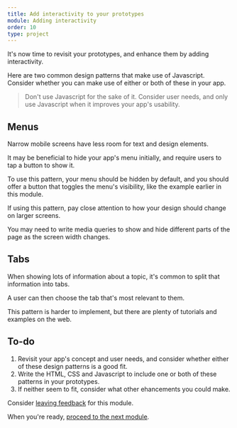 ```yaml
---
title: Add interactivity to your prototypes
module: Adding interactivity
order: 10
type: project
---
```


It's now time to revisit your prototypes, and enhance them by adding interactivity.

Here are two common design patterns that make use of Javascript. Consider whether you can make use of either or both of these in your app.

> Don't use Javascript for the sake of it. Consider user needs, and only use Javascript when it improves your app's usability.

## Menus
Narrow mobile screens have less room for text and design elements.

It may be beneficial to hide your app's menu initially, and require users to tap a button to show it.

To use this pattern, your menu should be hidden by default, and you should offer a button that toggles the menu's visibility, like the example earlier in this module.

If using this pattern, pay close attention to how your design should change on larger screens.

You may need to write media queries to show and hide different parts of the page as the screen width changes.

## Tabs
When showing lots of information about a topic, it's common to split that information into tabs.

A user can then choose the tab that's most relevant to them.

This pattern is harder to implement, but there are plenty of tutorials and examples on the web.

<div class="todo">
  <h2>To-do</h2>
  <ol>
    <li>Revisit your app's concept and user needs, and consider whether either of these design patterns is a good fit.</li>
    <li>Write the HTML, CSS and Javascript to include one or both of these patterns in your prototypes.</li>
    <li>If neither seem to fit, consider what other ehancements you could make.</li>
  </ol>
</div>

<div class="inset">
	<p>Consider <a href="/feedback">leaving feedback</a> for this module.</p>
	<p>When you're ready, <a href="#">proceed to the next module</a>.</p>
</div>
